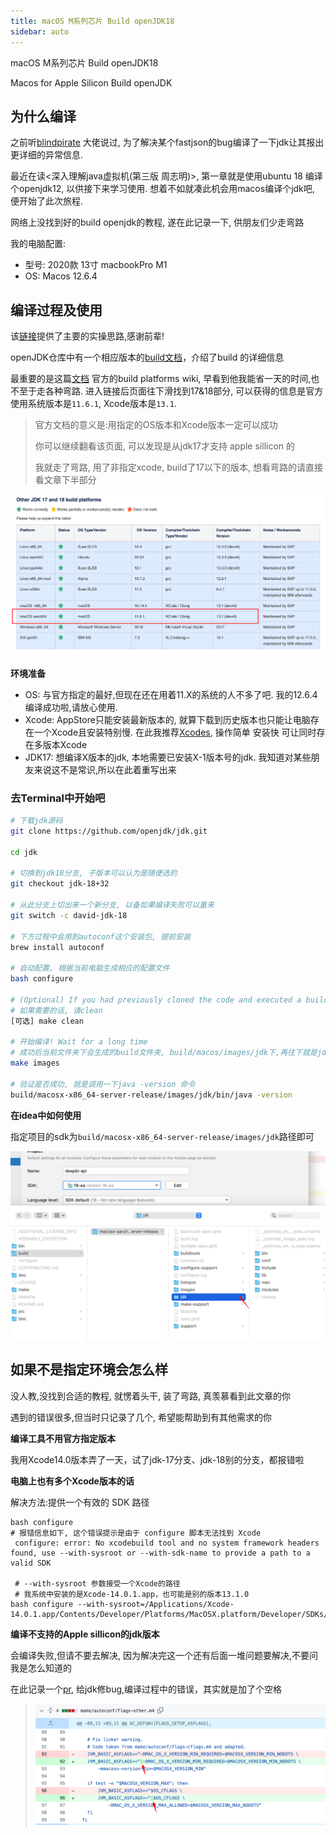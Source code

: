 ```yaml
---
title: macOS M系列芯片 Build openJDK18
sidebar: auto
---
```


macOS M系列芯片 Build openJDK18

Macos for Apple Silicon Build openJDK

## 为什么编译

之前听[blindpirate](https://github.com/blindpirate) 大佬说过, 为了解决某个fastjson的bug编译了一下jdk让其报出更详细的异常信息.

最近在读<深入理解java虚拟机(第三版 周志明)>, 第一章就是使用ubuntu 18 编译个openjdk12, 以供接下来学习使用. 想着不如就凑此机会用macos编译个jdk吧, 便开始了此次旅程. 

网络上没找到好的build openjdk的教程, 遂在此记录一下, 供朋友们少走弯路

我的电脑配置:

- 型号: 2020款 13寸 macbookPro M1
- OS: Macos 12.6.4

## 编译过程及使用

该[链接](https://gist.github.com/dgroomes/3af073b71c2c34581a155af9daa86564)提供了主要的实操思路,感谢前辈!

openJDK仓库中有一个相应版本的[build文档](https://github.com/openjdk/jdk/blob/jdk-17%2B2/doc/building.md)，介绍了build 的详细信息

最重要的是这篇[文档](https://wiki.openjdk.org/display/Build/Supported+Build+Platforms) 官方的build platforms wiki, 早看到他我能省一天的时间,也不至于走各种弯路. 进入链接后页面往下滑找到17&18部分, 可以获得的信息是官方使用系统版本是`11.6.1`, Xcode版本是`13.1`. 

> 官方文档的意义是:用指定的OS版本和Xcode版本一定可以成功
>
> 你可以继续翻看该页面, 可以发现是从jdk17才支持 apple sillicon 的
>
> 我就走了弯路, 用了非指定xcode, build了17以下的版本, 想看弯路的请直接看文章下半部分

![image-20230718165341632](./images/image-20230718165341632.png)

**环境准备**

- OS: 与官方指定的最好,但现在还在用着11.X的系统的人不多了吧. 我的12.6.4编译成功啦,请放心使用. 
- Xcode: AppStore只能安装最新版本的, 就算下载到历史版本也只能让电脑存在一个Xcode且安装特别慢. 在此我推荐[Xcodes](https://www.xcodes.app/), 操作简单 安装快 可让同时存在多版本Xcode
- JDK17: 想编译X版本的jdk, 本地需要已安装X-1版本号的jdk. 我知道对某些朋友来说这不是常识,所以在此着重写出来

### **去Terminal中开始吧**

```sh
# 下载jdk源码
git clone https://github.com/openjdk/jdk.git

cd jdk

# 切换到jdk18分支, 子版本可以认为是随便选的
git checkout jdk-18+32

# 从此分支上切出来一个新分支, 以备如果编译失败可以重来
git switch -c david-jdk-18

# 下方过程中会用到autoconf这个安装包, 提前安装
brew install autoconf

# 自动配置, 根据当前电脑生成相应的配置文件
bash configure

# (Optional) If you had previously cloned the code and executed a build you will want to first clean the project. Execute make clean.
# 如果需要的话, 请clean
[可选] make clean

# 开始编译! Wait for a long time
# 成功后当前文件夹下会生成的build文件夹, build/macos/images/jdk下,再往下就是jdk包那一大套东西啦
make images

# 验证是否成功, 就是调用一下java -version 命令
build/macosx-x86_64-server-release/images/jdk/bin/java -version
```

**在idea中如何使用**

指定项目的sdk为`build/macosx-x86_64-server-release/images/jdk`路径即可

![image-20230509140241470](./images/image-20230509140241470.png)





## 如果不是指定环境会怎么样

没人教,没找到合适的教程, 就愣着头干, 装了弯路, 真羡慕看到此文章的你

遇到的错误很多,但当时只记录了几个, 希望能帮助到有其他需求的你

**编译工具不用官方指定版本**

我用Xcode14.0版本弄了一天，试了jdk-17分支、jdk-18别的分支，都报错啦

**电脑上也有多个Xcode版本的话**

解决方法:提供一个有效的 SDK 路径 

```shell
bash configure
# 报错信息如下, 这个错误提示是由于 configure 脚本无法找到 Xcode
 configure: error: No xcodebuild tool and no system framework headers found, use --with-sysroot or --with-sdk-name to provide a path to a valid SDK
 
 # --with-sysroot 参数接受一个Xcode的路径
 # 我系统中安装的是Xcode-14.0.1.app，也可能是别的版本13.1.0
bash configure --with-sysroot=/Applications/Xcode-14.0.1.app/Contents/Developer/Platforms/MacOSX.platform/Developer/SDKs/MacOSX.sdk
```



**编译不支持的Apple sillicon的jdk版本**

会编译失败,但请不要去解决, 因为解决完这一个还有后面一堆问题要解决,不要问我是怎么知道的

在此记录一个[pr](https://github.com/openjdk/jdk/pull/5180/files?diff=unified&w=0), 给jdk修bug,编译过程中的错误，其实就是加了个空格

> ![image-20230509141501634](./images/image-20230509141501634.png)
> 







